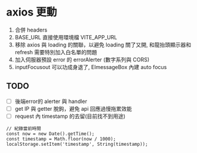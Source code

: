 # axios 更動

1. 合併 headers
2. BASE_URL 直接使用環境檔 VITE_APP_URL
3. 移除 axios 與 loading 的關聯，以避免 loading 關了又開, 和龍抬頭顯示器和 refresh 需要特別加入白名單的問題
4. 加入伺服器預設 error 的 errorAlerter (數字系列與 CORS)
5. inputFocusout 可以功成身退了, ElmessageBox 內建 auto focus

## TODO

- [ ] 後端error的 alerter 與 handler
- [ ] get IP 與 getter 脫鉤，避免 api 回應過慢拖累效能
- [ ] request 內 timestamp 的去留(目前找不到用途)

```
// 紀錄當前時間
const now = new Date().getTime();
const timestamp = Math.floor(now / 1000);
localStorage.setItem('timestamp', String(timestamp));
```
